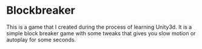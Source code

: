 # Blockbreaker
This is a game that I created during the process of learning Unity3d.
It is a simple block breaker game with some tweaks 
that gives you slow motion or autoplay for some seconds.


